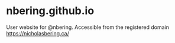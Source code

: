 nbering.github.io
==================

User website for @nbering. Accessible from the registered domain https://nicholasbering.ca/
